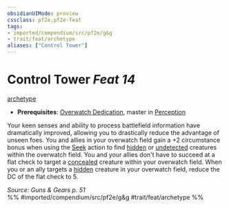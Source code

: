 ```yaml
---
obsidianUIMode: preview
cssclass: pf2e,pf2e-feat
tags:
- imported/compendium/src/pf2e/g&g
- trait/feat/archetype
aliases: ["Control Tower"]
---
```

# Control Tower  *Feat 14*  
[archetype](archetype.md)  

- **Prerequisites**: [Overwatch Dedication](overwatch-dedication-g-g.md), master in [Perception](../skills.md#Perception)

Your keen senses and ability to process battlefield information have dramatically improved, allowing you to drastically reduce the advantage of unseen foes. You and allies in your overwatch field gain a +2 circumstance bonus when using the [Seek](seek.md) action to find [hidden](conditions.md#Hidden) or [undetected](conditions.md#Undetected) creatures within the overwatch field. You and your allies don't have to succeed at a flat check to target a [concealed](conditions.md#Concealed) creature within your overwatch field. When you or an ally targets a [hidden](conditions.md#Hidden) creature in your overwatch field, reduce the DC of the flat check to 5.

*Source: Guns & Gears p. 51*  
%% #imported/compendium/src/pf2e/g&g #trait/feat/archetype %%